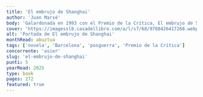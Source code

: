 ```yaml
---
title: 'El embrujo de Shanghai'
author: 'Juan Marsé'
body: 'Galardonada en 1993 con el Premio de la Crítica, El embrujo de Shanghai es una estremecedora fábula sobre los sueños y las derrotas de niños y adultos, asfixiados todos por el aire gris de la Barcelona de posguerra. En la Barcelona de 1984, el capitán Blay, con su cabeza vendada y sus suspicacias sobre los escapes de gas que están a punto de hacer volar toda la ciudad, se pasea por el barrio sacudido aún por los estertores de la guerra perdida y acompañado por los espectros gimientes de sus hijos muertos. El pequeño Daniel le escolta a través de aquellas calles póstumas, en las que conocerá a los hermanos Chacón, quienes custodian la verja de entrada de la casa en la que convalece Susana, una niña enferma de los pulmones, hija de la señora Anita, bella y ajada taquillera de cine, y de Kim, un revolucionario, huido del país y nimbado por el fulgor mítico de los furtivos.'
cover: 'https://imagessl8.casadellibro.com/a/l/s7/68/9788426417268.webp'
alt: 'Portada de El embrujo de Shanghai'
monthRead: abuztua
tags: ['novela', 'Barcelona', 'posguerra', 'Premio de la Crítica']
concorrente: 'asier'
slug: 'el-embrujo-de-shanghai'
punti: 5
yearRead: 2025
type: book
pages: 272
featured: true
---
```

